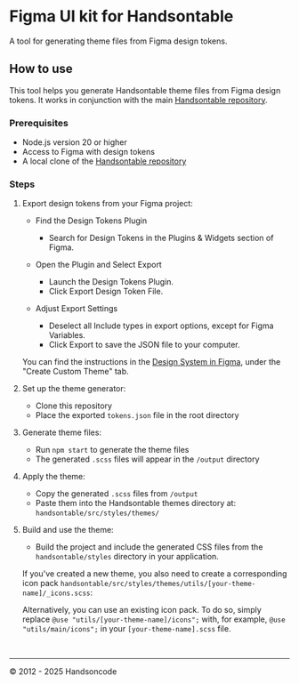 # Figma UI kit for Handsontable

A tool for generating theme files from Figma design tokens.

## How to use

This tool helps you generate Handsontable theme files from Figma design tokens. It works in conjunction with the main [Handsontable repository](https://github.com/handsontable/handsontable).

### Prerequisites

- Node.js version 20 or higher
- Access to Figma with design tokens
- A local clone of the [Handsontable repository](https://github.com/handsontable/handsontable)

### Steps

1. Export design tokens from your Figma project:

    - Find the Design Tokens Plugin
        - Search for Design Tokens in the Plugins & Widgets section of Figma.

    - Open the Plugin and Select Export
        - Launch the Design Tokens Plugin.
        - Click Export Design Token File.
    
    - Adjust Export Settings
        - Deselect all Include types in export options, except for Figma Variables.
        - Click Export to save the JSON file to your computer.

    You can find the instructions in the [Design System in Figma](https://www.figma.com/community/file/1487445656371116081), under the "Create Custom Theme" tab.

2. Set up the theme generator:

    - Clone this repository
    - Place the exported `tokens.json` file in the root directory

3. Generate theme files:

    - Run `npm start` to generate the theme files
    - The generated `.scss` files will appear in the `/output` directory

4. Apply the theme:

    - Copy the generated `.scss` files from `/output`
    - Paste them into the Handsontable themes directory at: `handsontable/src/styles/themes/`

5. Build and use the theme:

    - Build the project and include the generated CSS files from the `handsontable/styles` directory in your application. 
   
    If you've created a new theme, you also need to create a corresponding icon pack `handsontable/src/styles/themes/utils/[your-theme-name]/_icons.scss`:

    Alternatively, you can use an existing icon pack. To do so, simply replace `@use "utils/[your-theme-name]/icons";` with, for example, `@use "utils/main/icons";` in your `[your-theme-name].scss` file.

<br>

---

© 2012 - 2025 Handsoncode